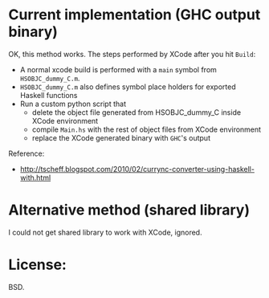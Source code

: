 Current implementation (GHC output binary)
===========================================

OK, this method works. The steps performed by XCode after you hit `Build`:

* A normal xcode build is performed with a `main` symbol from `HSOBJC_dummy_C.m`.
* `HSOBJC_dummy_C.m` also defines symbol place holders for exported Haskell functions
* Run a custom python script that
    * delete the object file generated from HSOBJC_dummy_C inside XCode environment
    * compile `Main.hs` with the rest of object files from XCode environment
    * replace the XCode generated binary with `GHC`'s output

Reference:

* <http://tscheff.blogspot.com/2010/02/currync-converter-using-haskell-with.html>

Alternative method (shared library)
===========================================

I could not get shared library to work with XCode, ignored.

License:
========

BSD.